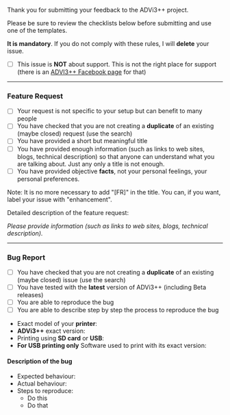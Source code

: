 Thank you for submitting your feedback to the ADVi3++ project.

Please be sure to review the checklists below before submitting and use one of the templates. 

**It is mandatory**. If you do not comply with these rules, I will **delete** your issue.

- [ ] This issue is **NOT** about support. This is not the right place for support (there is an [ADVI3++ Facebook page](https://www.facebook.com/advi3pp/) for that)

------------------------------------------------------------
### Feature Request

- [ ] Your request is not specific to your setup but can benefit to many people
- [ ] You have checked that you are not creating a **duplicate** of an existing (maybe closed) request (use the search)
- [ ] You have provided a short but meaningful title
- [ ] You have provided enough information (such as links to web sites, blogs, technical description) so that anyone can understand what you are talking about. Just any only a title is not enough.
- [ ] You have provided objective **facts**, not your personal feelings, your personal preferences.

Note: It is no more necessary to add "[FR]" in the title. You can, if you want, label your issue with "enhancement".

Detailed description of the feature request:

_Please provide information (such as links to web sites, blogs, technical description)._

------------------------------------------------------------
### Bug Report

- [ ] You have checked that you are not creating a **duplicate** of an existing (maybe closed) issue (use the search)
- [ ] You have tested with the **latest** version of ADVi3++ (including Beta releases)
- [ ] You are able to reproduce the bug
- [ ] You are able to describe step by step the process to reproduce the bug

* Exact model of your **printer**:
* **ADVi3++** exact version:
* Printing using **SD card** or **USB**:
* **For USB printing only** Software used to print with its exact version:

#### Description of the bug

* Expected behaviour:
* Actual behaviour:
* Steps to reproduce:
  - Do this
  - Do that
